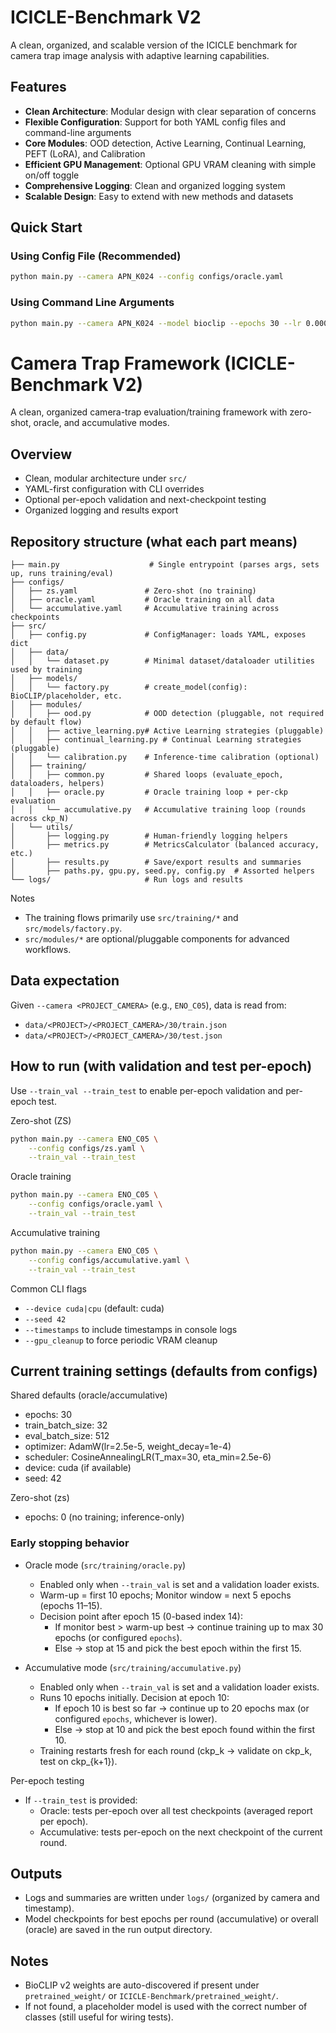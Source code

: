 # ICICLE-Benchmark V2

A clean, organized, and scalable version of the ICICLE benchmark for camera trap image analysis with adaptive learning capabilities.

## Features

- **Clean Architecture**: Modular design with clear separation of concerns
- **Flexible Configuration**: Support for both YAML config files and command-line arguments
- **Core Modules**: OOD detection, Active Learning, Continual Learning, PEFT (LoRA), and Calibration
- **Efficient GPU Management**: Optional GPU VRAM cleaning with simple on/off toggle
- **Comprehensive Logging**: Clean and organized logging system
- **Scalable Design**: Easy to extend with new methods and datasets

## Quick Start

### Using Config File (Recommended)
```bash
python main.py --camera APN_K024 --config configs/oracle.yaml
```

### Using Command Line Arguments
```bash
python main.py --camera APN_K024 --model bioclip --epochs 30 --lr 0.0001
```

# Camera Trap Framework (ICICLE-Benchmark V2)

A clean, organized camera-trap evaluation/training framework with zero-shot, oracle, and accumulative modes.

## Overview

- Clean, modular architecture under `src/`
- YAML-first configuration with CLI overrides
- Optional per-epoch validation and next-checkpoint testing
- Organized logging and results export

## Repository structure (what each part means)

```
├── main.py                    # Single entrypoint (parses args, sets up, runs training/eval)
├── configs/
│   ├── zs.yaml               # Zero-shot (no training)
│   ├── oracle.yaml           # Oracle training on all data
│   └── accumulative.yaml     # Accumulative training across checkpoints
├── src/
│   ├── config.py             # ConfigManager: loads YAML, exposes dict
│   ├── data/
│   │   └── dataset.py        # Minimal dataset/dataloader utilities used by training
│   ├── models/
│   │   └── factory.py        # create_model(config): BioCLIP/placeholder, etc.
│   ├── modules/
│   │   ├── ood.py            # OOD detection (pluggable, not required by default flow)
│   │   ├── active_learning.py# Active Learning strategies (pluggable)
│   │   ├── continual_learning.py # Continual Learning strategies (pluggable)
│   │   └── calibration.py    # Inference-time calibration (optional)
│   ├── training/
│   │   ├── common.py         # Shared loops (evaluate_epoch, dataloaders, helpers)
│   │   ├── oracle.py         # Oracle training loop + per-ckp evaluation
│   │   └── accumulative.py   # Accumulative training loop (rounds across ckp_N)
│   └── utils/
│       ├── logging.py        # Human-friendly logging helpers
│       ├── metrics.py        # MetricsCalculator (balanced accuracy, etc.)
│       ├── results.py        # Save/export results and summaries
│       ├── paths.py, gpu.py, seed.py, config.py  # Assorted helpers
└── logs/                     # Run logs and results
```

Notes
- The training flows primarily use `src/training/*` and `src/models/factory.py`.
- `src/modules/*` are optional/pluggable components for advanced workflows.

## Data expectation

Given `--camera <PROJECT_CAMERA>` (e.g., `ENO_C05`), data is read from:
- `data/<PROJECT>/<PROJECT_CAMERA>/30/train.json`
- `data/<PROJECT>/<PROJECT_CAMERA>/30/test.json`

## How to run (with validation and test per-epoch)

Use `--train_val --train_test` to enable per-epoch validation and per-epoch test.

Zero-shot (ZS)
```bash
python main.py --camera ENO_C05 \
	--config configs/zs.yaml \
	--train_val --train_test
```

Oracle training
```bash
python main.py --camera ENO_C05 \
	--config configs/oracle.yaml \
	--train_val --train_test
```

Accumulative training
```bash
python main.py --camera ENO_C05 \
	--config configs/accumulative.yaml \
	--train_val --train_test
```

Common CLI flags
- `--device cuda|cpu` (default: cuda)
- `--seed 42`
- `--timestamps` to include timestamps in console logs
- `--gpu_cleanup` to force periodic VRAM cleanup

## Current training settings (defaults from configs)

Shared defaults (oracle/accumulative)
- epochs: 30
- train_batch_size: 32
- eval_batch_size: 512
- optimizer: AdamW(lr=2.5e-5, weight_decay=1e-4)
- scheduler: CosineAnnealingLR(T_max=30, eta_min=2.5e-6)
- device: cuda (if available)
- seed: 42

Zero-shot (zs)
- epochs: 0 (no training; inference-only)

### Early stopping behavior

- Oracle mode (`src/training/oracle.py`)
	- Enabled only when `--train_val` is set and a validation loader exists.
	- Warm-up = first 10 epochs; Monitor window = next 5 epochs (epochs 11–15).
	- Decision point after epoch 15 (0-based index 14):
		- If monitor best > warm-up best → continue training up to max 30 epochs (or configured `epochs`).
		- Else → stop at 15 and pick the best epoch within the first 15.

- Accumulative mode (`src/training/accumulative.py`)
	- Enabled only when `--train_val` is set and a validation loader exists.
	- Runs 10 epochs initially. Decision at epoch 10:
		- If epoch 10 is best so far → continue up to 20 epochs max (or configured `epochs`, whichever is lower).
		- Else → stop at 10 and pick the best epoch found within the first 10.
	- Training restarts fresh for each round (ckp_k → validate on ckp_k, test on ckp_{k+1}).

Per-epoch testing
- If `--train_test` is provided:
	- Oracle: tests per-epoch over all test checkpoints (averaged report per epoch).
	- Accumulative: tests per-epoch on the next checkpoint of the current round.

## Outputs

- Logs and summaries are written under `logs/` (organized by camera and timestamp).
- Model checkpoints for best epochs per round (accumulative) or overall (oracle) are saved in the run output directory.

## Notes

- BioCLIP v2 weights are auto-discovered if present under `pretrained_weight/` or `ICICLE-Benchmark/pretrained_weight/`.
- If not found, a placeholder model is used with the correct number of classes (still useful for wiring tests).
